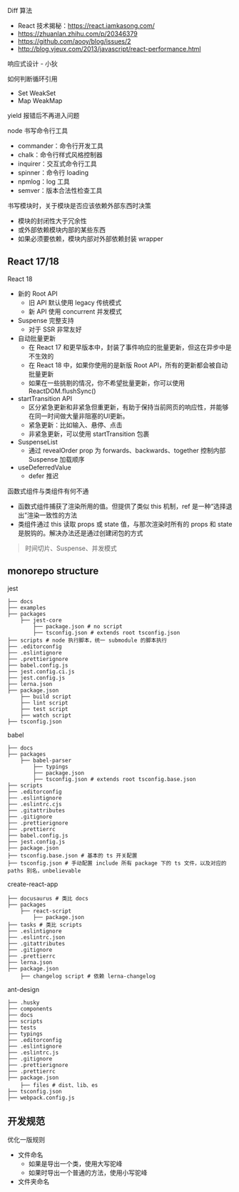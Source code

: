 Diff 算法
* React 技术揭秘：https://react.iamkasong.com/
* https://zhuanlan.zhihu.com/p/20346379
* https://github.com/aooy/blog/issues/2
* http://blog.vjeux.com/2013/javascript/react-performance.html

响应式设计 - 小狄

如何判断循环引用
* Set WeakSet
* Map WeakMap

yield 报错后不再进入问题

node 书写命令行工具
* commander：命令行开发工具
* chalk：命令行样式风格控制器
* inquirer：交互式命令行工具
* spinner：命令行 loading
* npmlog：log 工具
* semver：版本合法性检查工具

书写模块时，关于模块是否应该依赖外部东西时决策
* 模块的封闭性大于冗余性
* 或外部依赖模块内部的某些东西
* 如果必须要依赖，模块内部对外部依赖封装 wrapper

## React 17/18
React 18
* 新的 Root API
  * 旧 API 默认使用 legacy 传统模式
  * 新 API 使用 concurrent 并发模式
* Suspense 完整支持
  * 对于 SSR 非常友好
* 自动批量更新
  * 在 React 17 和更早版本中，封装了事件响应的批量更新，但这在异步中是不生效的
  * 在 React 18 中，如果你使用的是新版 Root API，所有的更新都会被自动批量更新
  * 如果在一些挑剔的情况，你不希望批量更新，你可以使用 ReactDOM.flushSync()
* startTransition API
  * 区分紧急更新和非紧急但重更新，有助于保持当前网页的响应性，并能够在同一时间做大量非阻塞的UI更新。
  * 紧急更新：比如输入、悬停、点击
  * 非紧急更新，可以使用 startTransition 包裹
* SuspenseList
  * 通过 revealOrder prop 为 forwards、backwards、together 控制内部 Suspense 加载顺序
* useDeferredValue
  * defer 推迟

函数式组件与类组件有何不通
* 函数式组件捕获了渲染所用的值。但提供了类似 this 机制，ref 是一种“选择退出”渲染一致性的方法
* 类组件通过 this 读取 props 或 state 值，与那次渲染时所有的 props 和 state 是脱钩的。解决办法还是通过创建闭包的方式

> 时间切片、Suspense、并发模式

## monorepo structure
jest
```shell
├── docs
├── examples
├── packages
    ├── jest-core
        ├── package.json # no script
        ├── tsconfig.json # extends root tsconfig.json
├── scripts # node 执行脚本，统一 submodule 的脚本执行
├── .editorconfig
├── .eslintignore
├── .prettierignore
├── babel.config.js
├── jest.config.ci.js
├── jest.config.js
├── lerna.json
├── package.json
    ├── build script
    ├── lint script
    ├── test script
    ├── watch script
├── tsconfig.json
```

babel
```shell
├── docs
├── packages
    ├── babel-parser
        ├── typings
        ├── package.json
        ├── tsconfig.json # extends root tsconfig.base.json
├── scripts
├── .editorconfig
├── .eslintignore
├── .eslintrc.cjs
├── .gitattributes
├── .gitignore
├── .prettierignore
├── .prettierrc
├── babel.config.js
├── jest.config.js
├── package.json
├── tsconfig.base.json # 基本的 ts 开关配置
├── tsconfig.json # 手动配置 include 所有 package 下的 ts 文件，以及对应的 paths 别名，unbelievable
```

create-react-app
```shell
├── docusaurus # 类比 docs
├── packages
    ├── react-script
        ├── package.json
├── tasks # 类比 scripts
├── .eslintignore
├── .eslintrc.json
├── .gitattributes
├── .gitignore
├── .prettierrc
├── lerna.json
├── package.json
    ├── changelog script # 依赖 lerna-changelog
```

ant-design
```shell
├── .husky
├── components
├── docs
├── scripts
├── tests
├── typings
├── .editorconfig
├── .eslintignore
├── .eslintrc.js
├── .gitignore
├── .prettierignore
├── .prettierrc
├── package.json
    ├── files # dist、lib、es
├── tsconfig.json
├── webpack.config.js
```

## 开发规范
优化一版规则
* 文件命名
  * 如果是导出一个类，使用大写驼峰
  * 如果时导出一个普通的方法，使用小写驼峰
* 文件夹命名